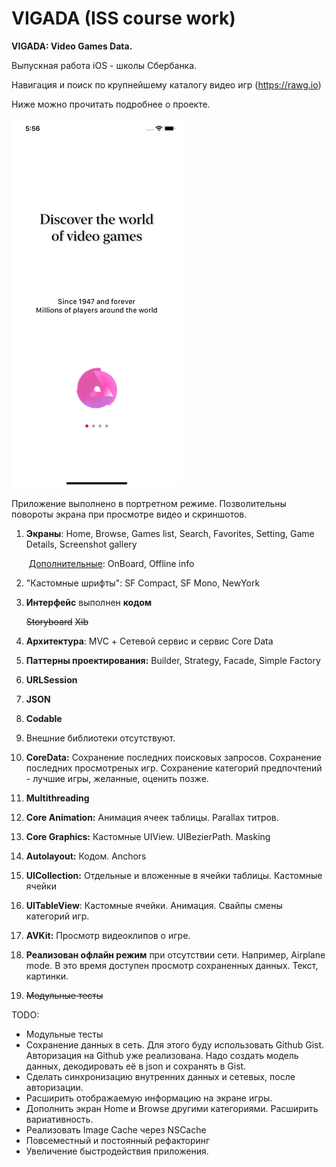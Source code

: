 # VIGADA (ISS course work)

**VIGADA: Video Games Data.**

Выпускная работа iOS - школы Сбербанка.

Навигация и поиск по крупнейшему каталогу видео игр (https://rawg.io)

Ниже можно прочитать подробнее о проекте.

![](vigada.gif)

Приложение выполнено в портретном режиме. Позволительны повороты экрана при просмотре видео и скриншотов.

1. **Экраны**: Home, Browse, Games list, Search, Favorites, Setting, Game Details, Screenshot gallery

   ​	<u>Дополнительные</u>: OnBoard, Offline info

2. "Кастомные шрифты": SF Compact, SF Mono, NewYork

3. **Интерфейс** выполнен **кодом**

   ~~Storyboard~~  ~~Xib~~

4. **Архитектура**: MVC + Сетевой сервис и сервис Core Data

5. **Паттерны проектирования:** Builder, Strategy, Facade, Simple Factory

6. **URLSession**

7. **JSON**

8. **Codable**

9. Внешние библиотеки отсутствуют.

10. **CoreData:** Сохранение последних поисковых запросов. Сохранение последних просмотреных игр. Сохранение категорий предпочтений - лучшие игры, желанные, оценить позже.

11. **Multithreading**

12. **Core Animation:** Анимация ячеек таблицы. Parallax титров. 

13. **Core Graphics:** Кастомные UIView. UIBezierPath. Masking

14. **Autolayout:** Кодом. Anchors

15. **UICollection:** Отдельные и вложенные в ячейки таблицы. Кастомные ячейки

16. **UITableView**: Кастомные ячейки. Анимация. Свайпы смены категорий игр.

17. **AVKit:** Просмотр видеоклипов о игре. 

18. **Реализован офлайн режим** при отсутствии сети. Например, Airplane mode. В это время доступен просмотр сохраненных данных. Текст, картинки.

19. ~~Модульные тесты~~ 



TODO:

- Модульные тесты
- Сохранение данных в сеть. Для этого буду использовать Github Gist. Авторизация на Github уже реализована. Надо создать модель данных, декодировать её в json и сохранять в Gist.
- Сделать синхронизацию внутренних данных и сетевых, после авторизации.
- Расширить отображаемую информацию на экране игры.
- Дополнить экран Home и Browse другими категориями. Расширить вариативность.
- Реализовать Image Cache через NSCache
- Повсеместный и постоянный рефакторинг
- Увеличение быстродействия приложения.
